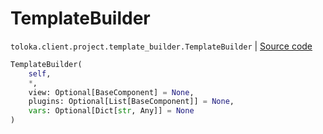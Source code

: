 # TemplateBuilder
`toloka.client.project.template_builder.TemplateBuilder` | [Source code](https://github.com/Toloka/toloka-kit/blob/v0.1.24/src/client/project/template_builder/__init__.py#L222)

```python
TemplateBuilder(
    self,
    *,
    view: Optional[BaseComponent] = None,
    plugins: Optional[List[BaseComponent]] = None,
    vars: Optional[Dict[str, Any]] = None
)
```

